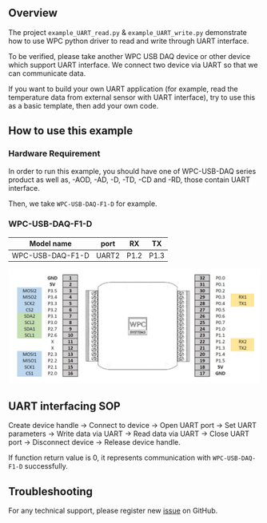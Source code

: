 ## Overview

The project `example_UART_read.py` & `example_UART_write.py` demonstrate how to use WPC python driver to read and write through UART interface.

To be verified, please take another WPC USB DAQ device or other device which support UART interface.
We connect two device via UART so that we can communicate data.  

If you want to build your own UART application (for example, read the temperature data from external sensor with UART interface), try to use this as a basic template, then add your own code.

## How to use this example

### Hardware Requirement

In order to run this example, you should have one of WPC-USB-DAQ series product as well as, -AOD, -AD, -D, -TD, -CD and -RD, those contain UART interface.

Then, we take `WPC-USB-DAQ-F1-D` for example.

### WPC-USB-DAQ-F1-D

|   Model name     | port  | RX   | TX   |
| -----------------|:-----:|:----:|:----:|
| WPC-USB-DAQ-F1-D | UART2 | P1.2 | P1.3 |

<img src="https://github.com/WPC-Systems-Ltd/WPC_Python_driver_release/blob/main/Reference/Pinouts/USB-DAQ-F1-D.JPG" alt="drawing" width="600"/>

## UART interfacing SOP 

Create device handle -> Connect to device -> Open UART port -> Set UART parameters -> Write data via UART -> Read data via UART -> Close UART port -> Disconnect device -> Release device handle.

If function return value is 0, it represents communication with `WPC-USB-DAQ-F1-D` successfully.

## Troubleshooting

For any technical support, please register new [issue](https://github.com/WPC-Systems-Ltd/WPC_Python_driver_release/issues) on GitHub.